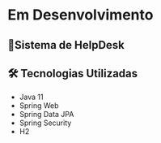 <h1> Em Desenvolvimento</h1>
<h2>🎯Sistema de HelpDesk</h2>

<h2>🛠 Tecnologias Utilizadas</h2>

<ul>
    <li>Java 11</li>
    <li>Spring Web</li>
    <li>Spring Data JPA</li>
    <li>Spring Security</li>
    <li>H2</li>
</ul>